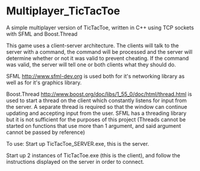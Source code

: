 Multiplayer_TicTacToe
=====================

A simple multiplayer version of TicTacToe, written in C++ using TCP sockets with SFML and Boost.Thread


This game uses a client-server architecture. The clients will talk to the server with a command,
the command will be processed and the server will determine whether or not it was valid to prevent cheating. If the command was valid, the server will tell one or both clients what they should do. 

SFML http://www.sfml-dev.org is used both for it's networking library as well as for it's graphics library. 

Boost.Thread http://www.boost.org/doc/libs/1_55_0/doc/html/thread.html is used to start a thread on the client which constantly listens for input from the server. A separate thread is required so that the window can continue updating and accepting input from the user. SFML has a threading library but it is not sufficient for the purposes of this project (Threads cannot be started on functions that use more than 1 argument, and said argument cannot be passed by reference) 


To use: Start up TicTacToe_SERVER.exe, this is the server. 

Start up 2 instances of TicTacToe.exe (this is the client), and follow the instructions displayed on the server in order to connect. 
